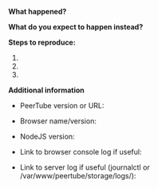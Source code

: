 <!-- If you have a question, please read the FAQ.md first -->
<!-- If you report a security issue, please refrain from filling an issue and refer to SECURITY.md for the disclosure procedure. -->
<!-- If you report a bug, please fill the form -->

**What happened?**

**What do you expect to happen instead?**

**Steps to reproduce:**

1.

2.

3.


**Additional information**
* PeerTube version or URL:
* Browser name/version:
* NodeJS version:

* Link to browser console log if useful:
* Link to server log if useful (journalctl or /var/www/peertube/storage/logs/):
